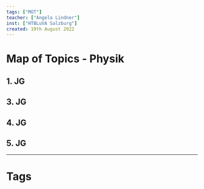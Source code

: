 ```yaml
---
tags: ["MOT"]
teacher: ["Angela Lindner"]
inst: ["HTBLuVA Salzburg"]
created: 19th August 2022
---
```

# Map of Topics - Physik
## 1. JG

## 3. JG

## 4. JG

## 5. JG

---
# Tags